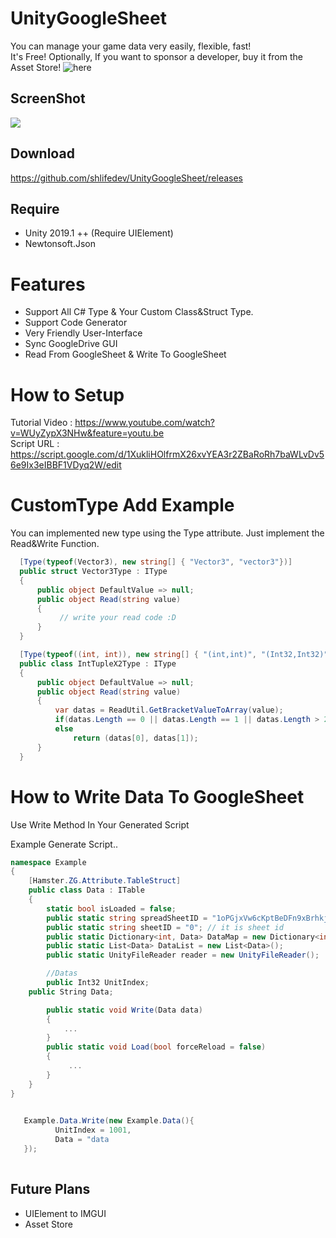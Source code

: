  
 
 # UnityGoogleSheet 
You can manage your game data very easily, flexible, fast!  
 It's Free! Optionally, If you want to sponsor a developer, buy it from the Asset Store! ![here]()
 
 ## ScreenShot
![](https://i.imgur.com/ZBtiwmD.png)

 ## Download
  https://github.com/shlifedev/UnityGoogleSheet/releases
 
 ## Require
  - Unity 2019.1 ++ (Require UIElement)
  - Newtonsoft.Json
  
 # Features
 - Support All C# Type & Your Custom Class&Struct Type.
 - Support Code Generator
 - Very Friendly User-Interface
 - Sync GoogleDrive GUI
 - Read From GoogleSheet & Write To GoogleSheet
  
 # How to Setup
 Tutorial Video : https://www.youtube.com/watch?v=WUyZypX3NHw&feature=youtu.be  
 Script URL : https://script.google.com/d/1XukliHOlfrmX26xvYEA3r2ZBaRoRh7baWLvDv56e9Ix3eIBBF1VDyq2W/edit

 # CustomType Add Example
 You can implemented new type using the Type attribute. Just implement the Read&Write Function.
  
 
  ```csharp
    [Type(typeof(Vector3), new string[] { "Vector3", "vector3"})]
    public struct Vector3Type : IType
    {
        public object DefaultValue => null;
        public object Read(string value)
        {
             // write your read code :D
        }
    }
 ```
 
 
  ```csharp
    [Type(typeof((int, int)), new string[] { "(int,int)", "(Int32,Int32)" })]
    public class IntTupleX2Type : IType
    {
        public object DefaultValue => null;
        public object Read(string value)
        {
            var datas = ReadUtil.GetBracketValueToArray(value);
            if(datas.Length == 0 || datas.Length == 1 || datas.Length > 2) return DefaultValue;
            else 
                return (datas[0], datas[1]); 
        }
    }
 ```

# How to Write Data To GoogleSheet
 Use Write Method In Your Generated Script 
 
 
Example Generate Script..
```cs
namespace Example
{
    [Hamster.ZG.Attribute.TableStruct]
    public class Data : ITable
    { 
        static bool isLoaded = false;
        public static string spreadSheetID = "1oPGjxVw6cKptBeDFn9xBrhkjqoInxaSr_Y7FUyZG3bQ"; // it is file id
        public static string sheetID = "0"; // it is sheet id
        public static Dictionary<int, Data> DataMap = new Dictionary<int, Data>(); 
        public static List<Data> DataList = new List<Data>();  
        public static UnityFileReader reader = new UnityFileReader();

        //Datas
      	public Int32 UnitIndex;
	public String Data;

        public static void Write(Data data)
        { 
            ...
        }  
        public static void Load(bool forceReload = false)
        {
             ...
        } 
    }
}
        
```
```cs
   Example.Data.Write(new Example.Data(){
          UnitIndex = 1001,
          Data = "data
   });
   
```
 
## Future Plans
 - UIElement to IMGUI
 - Asset Store

